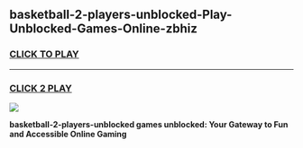 
## basketball-2-players-unblocked-Play-Unblocked-Games-Online-zbhiz
<h3>
<a href="https://premium76.site?title=basketball-2-players-unblocked&ref=25A">CLICK TO PLAY</a></h3>
<hr>

<h3>
<a href="https://premium76.site?title=basketball-2-players-unblocked&ref=25A">CLICK 2 PLAY</a>
  
</h3>

<a href="https://premium76.site?title=basketball-2-players-unblocked&ref=25A"><img src="https://clearcache.store/games.png"></a>


**basketball-2-players-unblocked games unblocked: Your Gateway to Fun and Accessible Online Gaming**
